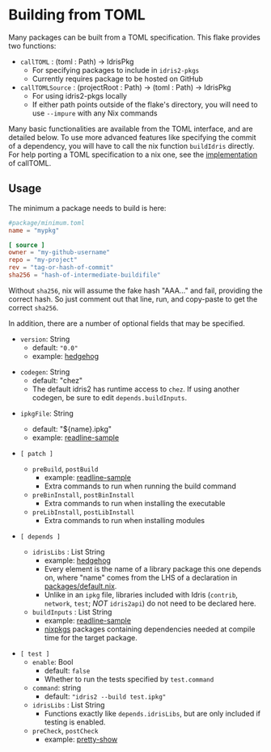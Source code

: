 # Building from TOML

Many packages can be built from a TOML specification. This flake provides two functions:
 - `callTOML` : (toml : Path) -> IdrisPkg
    - For specifying packages to include in `idris2-pkgs`
    - Currently requires package to be hosted on GitHub
 - `callTOMLSource` : (projectRoot : Path) -> (toml : Path) -> IdrisPkg
    - For using idris2-pkgs locally
    - If either path points outside of the flake's directory, you will need to use `--impure` with any Nix commands

Many basic functionalities are available from the TOML interface, and are detailed below. To use more advanced features like specifying the commit of a dependency, you will have to call the nix function `buildIdris` directly. For help porting a TOML specification to a nix one, see the [implementation](../utils/callToml.nix) of callTOML.

## Usage

The minimum a package needs to build is here:

```toml
#package/minimum.toml
name = "mypkg"

[ source ]
owner = "my-github-username"
repo = "my-project"
rev = "tag-or-hash-of-commit"
sha256 = "hash-of-intermediate-buildifile"
```

Without `sha256`, nix will assume the fake hash "AAA..." and fail, providing the correct hash. So just comment out that line, run, and copy-paste to get the correct `sha256`.


In addition, there are a number of optional fields that may be specified.

* `version`: String
    - default: `"0.0"`
    - example: [hedgehog](../packages/hedgehog.toml)

- `codegen`: String
    - default: "chez"
    - The default idris2 has runtime access to `chez`. If using another codegen, be sure to edit `depends.buildInputs`.

* `ipkgFile`: String
    - default: "\${name}.ipkg"
    - example: [readline-sample](../packages/readline-sample.toml)

* `[ patch ]`
    - `preBuild`, `postBuild`
        - example: [readline-sample](../packages/readline-sample.toml)
        - Extra commands to run when running the build command
    - `preBinInstall`, `postBinInstall`
        - Extra commands to run when installing the executable
    - `preLibInstall`, `postLibInstall`
        - Extra commands to run when installing modules

* `[ depends ]`
    - `idrisLibs` : List String
        - example: [hedgehog](../packages/hedgehog.toml)
        - Every element is the name of a library package this one depends on, where "name" comes from the LHS of a declaration in [packages/default.nix](../packages/default.nix).
       - Unlike in an `ipkg` file, libraries included with Idris (`contrib`, `network`, `test`; *NOT* `idris2api`) do not need to be declared here.
    - `buildInputs` : List String
        - example: [readline-sample](../packages/readline-sample.toml)
        - [nixpkgs](https://search.nixos.org/packages) packages containing dependencies needed at compile time for the target package.

- `[ test ]`
    - `enable`: Bool
        - default: `false`
        - Whether to run the tests specified by `test.command`
    - `command`: string
        - default: `"idris2 --build test.ipkg"`
    - `idrisLibs` : List String
        - Functions exactly like `depends.idrisLibs`, but are only included if testing is enabled.
    - `preCheck`, `postCheck`
        - example: [pretty-show](../packages/pretty-show.toml)
